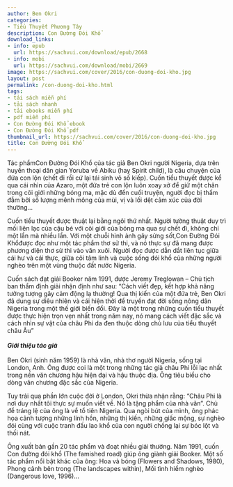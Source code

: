 ```yaml
---
author: Ben Okri
categories:
- Tiểu Thuyết Phương Tây
description: Con Đường Đói Khổ
download_links:
- info: epub
  url: https://sachvui.com/download/epub/2668
- info: mobi
  url: https://sachvui.com/download/mobi/2669
image: https://sachvui.com/cover/2016/con-duong-doi-kho.jpg
layout: post
permalink: /con-duong-doi-kho.html
tags:
- tải sách miễn phí
- tải sách nhanh
- tải ebooks miễn phí
- pdf miễn phí
- Con Đường Đói Khổ ebook
- Con Đường Đói Khổ pdf
thumbnail_url: https://sachvui.com/cover/2016/con-duong-doi-kho.jpg
title: Con Đường Đói Khổ
---
```


 <div class="item-desc text-justify"> <p>Tác phẩmCon Đường Đói Khổ của tác giả Ben Okri người Nigeria, dựa trên huyền thoại dân gian Yoruba về Abiku (hay Spirit child), là câu chuyện của đứa con lộn (chết đi rồi cứ lại tái sinh vô số kiếp). Cuốn tiểu thuyết được kể qua cái nhìn của Azaro, một đứa trẻ con lộn luôn xoay xở để giữ một chân trong cõi giới những bóng ma, mặc dù đến cuối truyện, người đọc bị thấm đẫm bởi số lượng mênh mông của mùi, vị và lối dệt cảm xúc của đời thường…</p><p>Cuốn tiểu thuyết được thuật lại bằng ngôi thứ nhất. Người tường thuật duy trì mối liên lạc của cậu bé với cõi giới của bóng ma qua sự chết đi, không chỉ một lần mà nhiều lần. Với một chuỗi hình ảnh gây sửng sốt,Con Đường Đói Khổđược đọc như một tác phẩm thơ sử thi, và nó thực sự đã mang được phương diện thơ sử thi vào văn xuôi. Người đọc được dẫn dắt liên tục giữa cái hư và cái thực, giữa cõi tâm linh và cuộc sống đói khổ của những người nghèo trên một vùng thuộc đất nước Nigeria.</p><p>Cuốn sách đạt giải Booker năm 1991, được Jeremy Treglowan – Chủ tịch ban thẩm định giải nhận định như sau: “Cách viết đẹp, kết hợp khả năng tưởng tượng gây cảm động lạ thường! Qua thị kiến của một đứa trẻ, Ben Okri đã dung sự diêu nhiên và cái hiện thời để truyền đạt đời sống nông dân Nigeria trong một thế giới biến đổi. Đây là một trong những cuốn tiểu thuyết được thực hiện trọn vẹn nhất trong năm nay, nó mang cách viết đặc sắc và cách nhìn sự vật của châu Phi da đen thuộc dòng chủ lưu của tiểu thuyết châu Âu”<br><br><strong><em><strong><em>Giới thiệu tác giả</em></strong></em></strong><br><br>Ben Okri (sinh năm 1959) là nhà văn, nhà thơ người Nigeria, sống tại London, Anh. Ông được coi là một trong những tác giả châu Phi lỗi lạc nhất trong nền văn chương hậu hiện đại và hậu thuộc địa. Ông tiêu biểu cho dòng văn chương đặc sắc của Nigeria.</p><p>Tuy trải qua phần lớn cuộc đời ở London, Okri thừa nhận rằng: “Châu Phi là nơi duy nhất tôi thực sự muốn viết về. Nó là tặng phẩm của nhà văn”. Chủ đề tráng lệ của ông là về tổ tiên Nigeria. Qua ngòi bút của mình, ông phác họa cảnh tượng những linh hồn, những thị kiến, những giấc mộng, sự nghèo đói cùng với cuộc tranh đấu lao khổ của con người chống lại sự bóc lột và thối nát.</p><p>Ông xuất bản gần 20 tác phẩm và đoạt nhiều giải thưởng. Năm 1991, cuốn Con đường đói khổ (The famished road) giúp ông giành giải Booker. Một số tác phẩm nổi bật khác của ông: Hoa và bóng (Flowers and Shadows, 1980), Phong cảnh bên trong (The landscapes within), Mối tình hiểm nghèo (Dangerous love, 1996)…</p> </div>